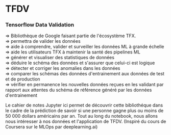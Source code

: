 # TFDV
### Tensorflow Data Validation
=> Bibliothèque de Google faisant partie de l'écosystème TFX.<br/>
=> permettra de valider les données<br/>
=> aide à comprendre, valider et surveiller les données ML à grande échelle<br/>
=> aide les utilisateurs TFX à maintenir la santé des pipelines ML<br/>
=> générer et visualiser des statistiques de données<br/> 
=> déduire le schéma des données et s'assurer que celui-ci est logique<br/>
=> détecter et corriger les anomalies dans les données<br/> 
=> comparer les schémas des données d'entrainement aux données de test et de production<br/>
=> vérifier en permanence les nouvelles données reçues en les validant par rapport aux attentes du schéma de référence généré par les données d'entrainement<br/>

Le cahier de notes Jupyter ici permet de découvrir cette bibliothéque dans le cadre de la prédiction de savoir si une personne gagne plus ou moins de 50 000 dollars américains par an. Tout au long du notebook, nous allons nous intéresser à nos données et l'application de TFDV.
(Inspiré du cours de Coursera sur le MLOps par deeplearning.ai)
